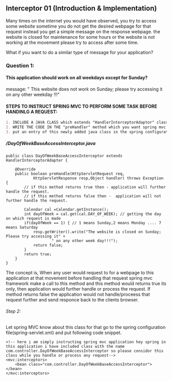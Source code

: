 ## Interceptor 01 (Introduction & Implementation)
Many times on the internet you would have observed, you try to access some website sometime you do not get the desired webpage for that request instead you get a simple message on the response webpage. the website is closed for maintenance for some hours or the website is not working at the movement please try to access after some time.

What if you want to do a similar type of message for your application?

### Question 1: 
#### This application should work on all weekdays except for Sunday?

message: " This website does not work on Sunday; please try accessing it on any other weekday !!!"


#### STEPS TO INSTRUCT SPRING MVC TO PERFORM SOME TASK BEFORE HANDINLG A REQUEST:
```markdown
1. INCLUDE A JAVA CLASS which extends "HandlerInterceptorAdaptor" class and override one of ots methods with the name  "preHandle".
2. WRITE THE CODE IN THE "preHandler" method which you want spring mvc to execute before handling the request.
3. put an entry of this newly added java class in the spring configuration file.
```

#####  /DayOfWeekBaseAccessInterceptor.java

```
public class DayOfWeekBaseAccessInterceptor extends HandlerInterceptorAdapter {
	
	@Override
	public boolean preHandle(HttpServletRequest req,
			HttpServletResponse resp,Object handler) throws Exception {
		// if this method returns true then - application will further handle the request.
		// if this method returns false then -  application will not further handle the request.
		
		Calendar cal =Calendar.getInstance();
		int dayOfWeek = cal.get(cal.DAY_OF_WEEK); // getting the day on which request is made
		if(dayOfWeek == 1) { // 1 means Sunday,2 means Monday .... 7 means Saturday
			resp.getWriter().write("The website is closed on Sunday; Please try accessing it" +
					" on any other week day!!!");
			return false;
		}
		return true;
	}
}

```

The concept is, When any user would request to for a webpage to this application at that movement before handling that request spring mvc framework make a call to this method and this method would returns true its only, then application would further handle or process the request.
If method returns false the application would not handle/proceess that request further and send responce back to the clients browser.

###### Step 2:

Let spring MVC know about this class for that go to the spring configuration file(spring-servlet.xml) and put following code snippet.

```
<!-- here i am simply instructing spring mvc application hey spring in this application i have included class with the name com.controller.DayOfWeekBaseAccessInterceptor so please considor this class while you handle or process any request-->
<mvc:interceptors>
	<bean class="com.controller.DayOfWeekBaseAccessInterceptor"></bean>
</mvc:interceptors>
```





